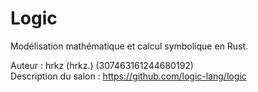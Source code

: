 # Logic

Modélisation mathématique et calcul symbolique en Rust.

Auteur : hrkz (hrkz.) (307463161244680192)  
Description du salon : https://github.com/logic-lang/logic

